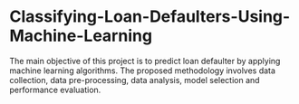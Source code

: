 # Classifying-Loan-Defaulters-Using-Machine-Learning
The main objective of this project is to predict loan defaulter by applying machine learning algorithms. The proposed methodology involves data collection, data pre-processing, data analysis, model selection and performance evaluation. 
